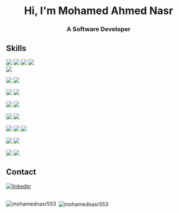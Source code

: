 <h1 align="center">Hi, I'm Mohamed Ahmed Nasr</h1>
<h3 align="center">A Software Developer</h3>




## Skills
  
![](https://img.shields.io/badge/Code-HTML5-informational?style=for-the-badge&logo=HTML5&logoColor=white&color=004F6D)
![](https://img.shields.io/badge/Style-CSS-informational?style=for-the-badge&logo=css3&logoColor=white&color=004F6D)
![](https://img.shields.io/badge/Code-JavaScript-informational?style=for-the-badge&logo=JavaScript&logoColor=white&color=004F6D)
![](https://img.shields.io/badge/Code-C++-informational?style=for-the-badge&logo=Cplusplus&logoColor=white&color=004F6D)  
![](https://img.shields.io/badge/Code-C-informational?style=for-the-badge&logo=C&logoColor=white&color=004F6D)
<!-- ![](https://img.shields.io/badge/Code-Redux-informational?style=for-the-badge&logo=Redux&logoColor=white&color=004F6D) -->

  
![](https://img.shields.io/badge/Code-Java-informational?style=for-the-badge&logo=Java&logoColor=white&color=004F6D)
![](https://img.shields.io/badge/Code-SpringBoot-informational?style=for-the-badge&logo=Spring&logoColor=white&color=004F6D)

  
![](https://img.shields.io/badge/Code-python-informational?style=for-the-badge&logo=python&logoColor=white&color=004F6D)
![](https://img.shields.io/badge/Code-django-informational?style=for-the-badge&logo=django&logoColor=white&color=004F6D)
 
![](https://img.shields.io/badge/Code-php-informational?style=for-the-badge&logo=php&logoColor=white&color=004F6D)
![](https://img.shields.io/badge/Code-laravel-informational?style=for-the-badge&logo=laravel&logoColor=white&color=004F6D)  

![](https://img.shields.io/badge/Code-Dart-informational?style=for-the-badge&logo=dart&logoColor=white&color=004F6D)
![](https://img.shields.io/badge/Code-Flutter-informational?style=for-the-badge&logo=flutter&logoColor=white&color=004F6D)
  
![](https://img.shields.io/badge/DB-MySQL-informational?style=for-the-badge&logo=MySQL&logoColor=white&color=004F6D)
![](https://img.shields.io/badge/DB-SqlServer-informational?style=for-the-badge&logo=MicrosoftSqlserver&logoColor=white&color=004F6D)
![](https://img.shields.io/badge/DB-oracle-informational?style=for-the-badge&logo=oracle&logoColor=white&color=004F6D)
  
![](https://img.shields.io/badge/Tools-Postman-informational?style=for-the-badge&logo=Postman&logoColor=white&color=004F6D)
![](https://img.shields.io/badge/API-RestAPI-informational?style=for-the-badge&logo=fastapi&logoColor=white&color=004F6D)
<br>

![](https://img.shields.io/badge/Tools-GitHub-informational?style=for-the-badge&logo=GitHub&logoColor=white&color=004F6D)
![](https://img.shields.io/badge/Tools-Git-informational?style=for-the-badge&logo=Git&logoColor=white&color=004F6D)

</details>
  
## Contact
<p align="left">

[![linkedin](https://img.shields.io/badge/linkedin-0A66C2?style=for-the-badge&logo=linkedin&logoColor=white)](https://www.linkedin.com/in/mohamed-nasr-23852b24a/)
<br>
<br>

<p><img align="left" src="https://github-readme-stats.vercel.app/api/top-langs?username=mohamednasr553&show_icons=true&locate=en&layout=compact" alt="mohamednasr553"/><p>
<p>&nbsp;<img align="center" src="https://github-readme-stats.vercel.app/api?username=mohamednasr553&show_icons=true&locale=en" alt="mohamednasr553"/></p>

